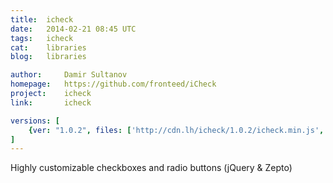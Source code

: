 ```yaml
---
title:	icheck
date:	2014-02-21 08:45 UTC
tags:	icheck
cat:	libraries
blog:	libraries

author:		Damir Sultanov
homepage:	https://github.com/fronteed/iCheck
project:	icheck
link:		icheck

versions: [
	{ver: "1.0.2", files: ['http://cdn.lh/icheck/1.0.2/icheck.min.js', 'http://cdn.lh/icheck/1.0.2/skins/all.min.css', 'http://cdn.lh/icheck/1.0.2/skins/flat/all.min.css', 'http://cdn.lh/icheck/1.0.2/skins/flat/aero.min.css']}
]
---
```


Highly customizable checkboxes and radio buttons (jQuery & Zepto)